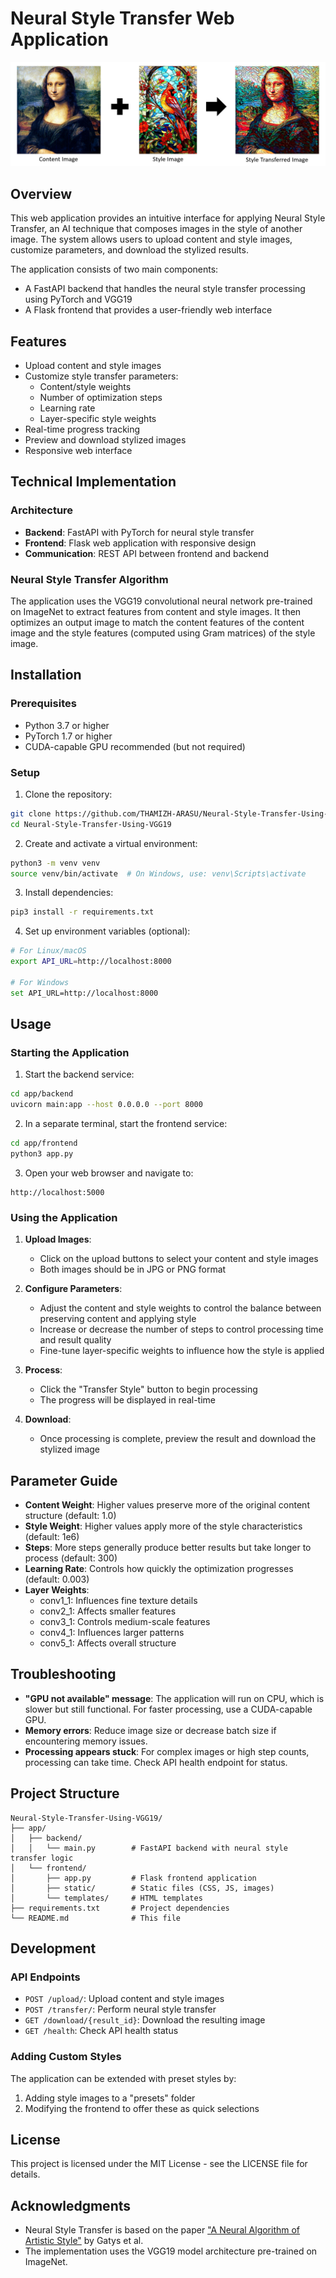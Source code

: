 # Neural Style Transfer Web Application

![Neural Style Transfer](notebooks/images/Concept.png)

## Overview

This web application provides an intuitive interface for applying Neural Style Transfer, an AI technique that composes images in the style of another image. The system allows users to upload content and style images, customize parameters, and download the stylized results.

The application consists of two main components:
- A FastAPI backend that handles the neural style transfer processing using PyTorch and VGG19
- A Flask frontend that provides a user-friendly web interface

## Features

- Upload content and style images
- Customize style transfer parameters:
  - Content/style weights
  - Number of optimization steps
  - Learning rate
  - Layer-specific style weights
- Real-time progress tracking
- Preview and download stylized images
- Responsive web interface

## Technical Implementation

### Architecture
- **Backend**: FastAPI with PyTorch for neural style transfer
- **Frontend**: Flask web application with responsive design
- **Communication**: REST API between frontend and backend

### Neural Style Transfer Algorithm
The application uses the VGG19 convolutional neural network pre-trained on ImageNet to extract features from content and style images. It then optimizes an output image to match the content features of the content image and the style features (computed using Gram matrices) of the style image.

## Installation

### Prerequisites
- Python 3.7 or higher
- PyTorch 1.7 or higher
- CUDA-capable GPU recommended (but not required)

### Setup

1. Clone the repository:
```bash
git clone https://github.com/THAMIZH-ARASU/Neural-Style-Transfer-Using-VGG19.git
cd Neural-Style-Transfer-Using-VGG19
```

2. Create and activate a virtual environment:
```bash
python3 -m venv venv
source venv/bin/activate  # On Windows, use: venv\Scripts\activate
```

3. Install dependencies:
```bash
pip3 install -r requirements.txt
```

4. Set up environment variables (optional):
```bash
# For Linux/macOS
export API_URL=http://localhost:8000

# For Windows
set API_URL=http://localhost:8000
```

## Usage

### Starting the Application

1. Start the backend service:
```bash
cd app/backend
uvicorn main:app --host 0.0.0.0 --port 8000
```

2. In a separate terminal, start the frontend service:
```bash
cd app/frontend
python3 app.py
```

3. Open your web browser and navigate to:
```
http://localhost:5000
```

### Using the Application

1. **Upload Images**:
   - Click on the upload buttons to select your content and style images
   - Both images should be in JPG or PNG format

2. **Configure Parameters**:
   - Adjust the content and style weights to control the balance between preserving content and applying style
   - Increase or decrease the number of steps to control processing time and result quality
   - Fine-tune layer-specific weights to influence how the style is applied

3. **Process**:
   - Click the "Transfer Style" button to begin processing
   - The progress will be displayed in real-time

4. **Download**:
   - Once processing is complete, preview the result and download the stylized image

## Parameter Guide

- **Content Weight**: Higher values preserve more of the original content structure (default: 1.0)
- **Style Weight**: Higher values apply more of the style characteristics (default: 1e6)
- **Steps**: More steps generally produce better results but take longer to process (default: 300)
- **Learning Rate**: Controls how quickly the optimization progresses (default: 0.003)
- **Layer Weights**:
  - conv1_1: Influences fine texture details
  - conv2_1: Affects smaller features
  - conv3_1: Controls medium-scale features
  - conv4_1: Influences larger patterns
  - conv5_1: Affects overall structure

## Troubleshooting

- **"GPU not available" message**: The application will run on CPU, which is slower but still functional. For faster processing, use a CUDA-capable GPU.
- **Memory errors**: Reduce image size or decrease batch size if encountering memory issues.
- **Processing appears stuck**: For complex images or high step counts, processing can take time. Check API health endpoint for status.

## Project Structure

```
Neural-Style-Transfer-Using-VGG19/
├── app/
│   ├── backend/
│   │   └── main.py        # FastAPI backend with neural style transfer logic
│   └── frontend/
│       ├── app.py         # Flask frontend application
│       ├── static/        # Static files (CSS, JS, images)
│       └── templates/     # HTML templates
├── requirements.txt       # Project dependencies
└── README.md              # This file
```

## Development

### API Endpoints

- `POST /upload/`: Upload content and style images
- `POST /transfer/`: Perform neural style transfer
- `GET /download/{result_id}`: Download the resulting image
- `GET /health`: Check API health status

### Adding Custom Styles

The application can be extended with preset styles by:
1. Adding style images to a "presets" folder
2. Modifying the frontend to offer these as quick selections

## License

This project is licensed under the MIT License - see the LICENSE file for details.

## Acknowledgments

- Neural Style Transfer is based on the paper ["A Neural Algorithm of Artistic Style"](http://arxiv.org/pdf/1508.06576) by Gatys et al.
- The implementation uses the VGG19 model architecture pre-trained on ImageNet.
